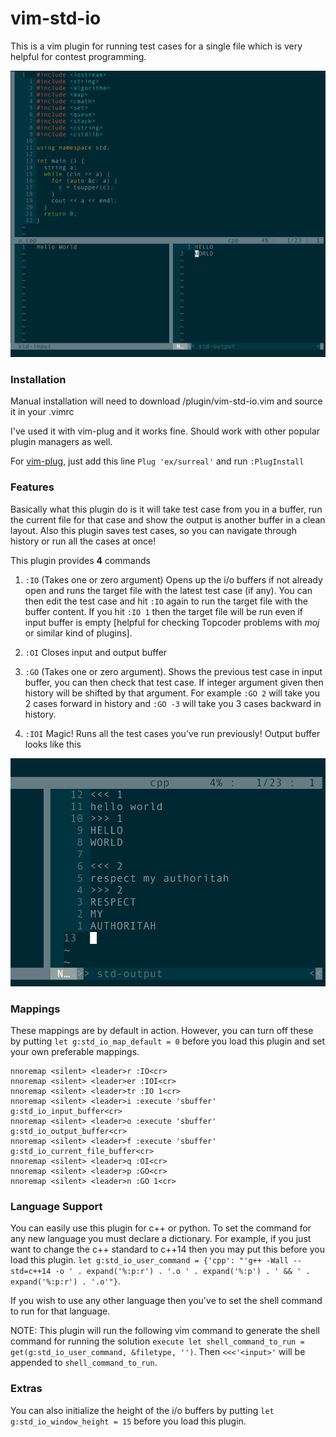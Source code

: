 # vim-std-io
This is a vim plugin for running test cases for a single file which is very helpful for contest programming.

![Preview](https://raw.githubusercontent.com/ex-surreal/ex-surreal.github.io/master/images/vim-std-io-preview.png)

### Installation
Manual installation will need to download /plugin/vim-std-io.vim and source it in your .vimrc

I've used it with vim-plug and it works fine. Should work with other popular plugin managers as well.

For [vim-plug](https://github.com/junegunn/vim-plug), just add this line `Plug 'ex/surreal'` and run `:PlugInstall`


### Features
Basically what this plugin do is it will take test case from you in a buffer, run the current file for that case and show the output is another buffer in a clean layout. Also this plugin saves test cases, so you can navigate through history or run all the cases at once!

This plugin provides **4** commands

1. `:IO` (Takes one or zero argument) Opens up the i/o buffers if not already open and runs the target file with the latest test case (if any). You can then edit the test case and hit `:IO` again to run the target file with the buffer content. If you hit `:IO 1` then the target file will be run even if input buffer is empty [helpful for checking Topcoder problems with _moj_ or similar kind of plugins].

2. `:OI` Closes input and output buffer

3. `:GO` (Takes one or zero argument). Shows the previous test case in input buffer, you can then check that test case. If integer argument given then history will be shifted by that argument. For example `:GO 2` will take you 2 cases forward in history and `:GO -3` will take you 3 cases backward in history.

4. `:IOI` Magic! Runs all the test cases you've run previously! Output buffer looks like this

![Preview](https://raw.githubusercontent.com/ex-surreal/ex-surreal.github.io/master/images/vim-std-io-run-all.png)

### Mappings

These mappings are by default in action. However, you can turn off these by putting `let g:std_io_map_default = 0` before you load this plugin and set your own preferable mappings.
 
```
nnoremap <silent> <leader>r :IO<cr>
nnoremap <silent> <leader>er :IOI<cr>
nnoremap <silent> <leader>tr :IO 1<cr>
nnoremap <silent> <leader>i :execute 'sbuffer' g:std_io_input_buffer<cr>
nnoremap <silent> <leader>o :execute 'sbuffer' g:std_io_output_buffer<cr>
nnoremap <silent> <leader>f :execute 'sbuffer' g:std_io_current_file_buffer<cr>
nnoremap <silent> <leader>q :OI<cr>
nnoremap <silent> <leader>p :GO<cr>
nnoremap <silent> <leader>n :GO 1<cr>
```

### Language Support

You can easily use this plugin for c++ or python. To set the command for any new language you must declare a dictionary. For example, if you just want to change the c++ standard to c++14 then you may put this before you load this plugin. `let g:std_io_user_command = {'cpp': "'g++ -Wall --std=c++14 -o ' . expand('%:p:r') . '.o ' . expand('%:p') . ' && ' . expand('%:p:r') . '.o'"}`.

If you wish to use any other language then you've to set the shell command to run for that language.

NOTE: This plugin will run the following vim command to generate the shell command for running the solution `execute let shell_command_to_run = get(g:std_io_user_command, &filetype, '')`. Then `<<<'<input>'` will be appended to `shell_command_to_run`.

### Extras
You can also initialize the height of the i/o buffers by putting `let g:std_io_window_height = 15` before you load this plugin.

